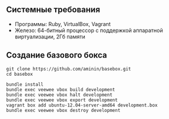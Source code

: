 ## Системные требования

* Программы: Ruby, VirtualBox, Vagrant
* Железо: 64-битный процессор с поддержкой аппаратной виртуализации, 2Гб памяти

## Создание базового бокса

    git clone https://github.com/aminin/basebox.git
    cd basebox

    bundle install
    bundle exec veewee vbox build development
    bundle exec veewee vbox halt development
    bundle exec veewee vbox export development
    vagrant box add ubuntu-12.04-server-amd64 development.box
    bundle exec veewee vbox destroy development

